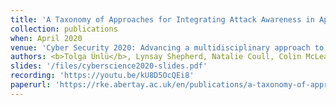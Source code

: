 ```yaml
---
title: 'A Taxonomy of Approaches for Integrating Attack Awareness in Applications'
collection: publications
when: April 2020
venue: 'Cyber Security 2020: Advancing a multidisciplinary approach to Cyber Security'
authors: <b>Tolga Ünlü</b>, Lynsay Shepherd, Natalie Coull, Colin McLean
slides: '/files/cyberscience2020-slides.pdf'
recording: 'https://youtu.be/kU8D5OcQEi8'
paperurl: 'https://rke.abertay.ac.uk/en/publications/a-taxonomy-of-approaches-for-integrating-attack-awareness-in-appl'
---
```

